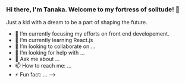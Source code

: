 ### Hi there, I'm Tanaka. Welcome to my fortress of solitude! 👋

Just a kid with a dream to be a part of shaping the future. 
- 🔭 I’m currently focusing my efforts on front end developement.
- 🌱 I’m currently learning React.js
- 👯 I’m looking to collaborate on ...
- 🤔 I’m looking for help with ...
- 💬 Ask me about ...
- 📫 How to reach me: ...
- ⚡ Fun fact: ...
-->
